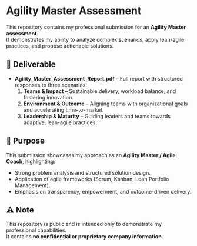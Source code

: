 # Agility Master Assessment

This repository contains my professional submission for an **Agility Master assessment**.  
It demonstrates my ability to analyze complex scenarios, apply lean-agile practices, and propose actionable solutions.

## 📄 Deliverable
- **Agility_Master_Assessment_Report.pdf** – Full report with structured responses to three scenarios:
  1. **Teams & Impact** – Sustainable delivery, workload balance, and fostering innovation.  
  2. **Environment & Outcome** – Aligning teams with organizational goals and accelerating time-to-market.  
  3. **Leadership & Maturity** – Guiding leaders and teams towards adaptive, lean-agile practices.  

## 🎯 Purpose
This submission showcases my approach as an **Agility Master / Agile Coach**, highlighting:
- Strong problem analysis and structured solution design.  
- Application of agile frameworks (Scrum, Kanban, Lean Portfolio Management).  
- Emphasis on transparency, empowerment, and outcome-driven delivery.  

## ⚠️ Note
This repository is public and is intended only to demonstrate my professional capabilities.  
It contains **no confidential or proprietary company information**.  
